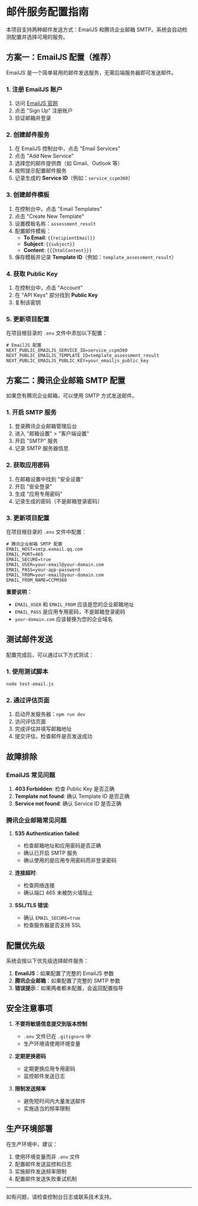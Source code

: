 # 邮件服务配置指南

本项目支持两种邮件发送方式：EmailJS 和腾讯企业邮箱 SMTP。系统会自动检测配置并选择可用的服务。

## 方案一：EmailJS 配置（推荐）

EmailJS 是一个简单易用的邮件发送服务，无需后端服务器即可发送邮件。

### 1. 注册 EmailJS 账户

1. 访问 [EmailJS 官网](https://www.emailjs.com/)
2. 点击 "Sign Up" 注册账户
3. 验证邮箱并登录

### 2. 创建邮件服务

1. 在 EmailJS 控制台中，点击 "Email Services"
2. 点击 "Add New Service"
3. 选择您的邮件提供商（如 Gmail、Outlook 等）
4. 按照提示配置邮件服务
5. 记录生成的 **Service ID**（例如：`service_ccpm360`）

### 3. 创建邮件模板

1. 在控制台中，点击 "Email Templates"
2. 点击 "Create New Template"
3. 设置模板名称：`assessment_result`
4. 配置邮件模板：
   - **To Email**: `{{recipientEmail}}`
   - **Subject**: `{{subject}}`
   - **Content**: `{{{htmlContent}}}`
5. 保存模板并记录 **Template ID**（例如：`template_assessment_result`）

### 4. 获取 Public Key

1. 在控制台中，点击 "Account"
2. 在 "API Keys" 部分找到 **Public Key**
3. 复制该密钥

### 5. 更新项目配置

在项目根目录的 `.env` 文件中添加以下配置：

```env
# EmailJS 配置
NEXT_PUBLIC_EMAILJS_SERVICE_ID=service_ccpm360
NEXT_PUBLIC_EMAILJS_TEMPLATE_ID=template_assessment_result
NEXT_PUBLIC_EMAILJS_PUBLIC_KEY=your_emailjs_public_key
```

## 方案二：腾讯企业邮箱 SMTP 配置

如果您有腾讯企业邮箱，可以使用 SMTP 方式发送邮件。

### 1. 开启 SMTP 服务

1. 登录腾讯企业邮箱管理后台
2. 进入 "邮箱设置" > "客户端设置"
3. 开启 "SMTP" 服务
4. 记录 SMTP 服务器信息

### 2. 获取应用密码

1. 在邮箱设置中找到 "安全设置"
2. 开启 "安全登录"
3. 生成 "应用专用密码"
4. 记录生成的密码（不是邮箱登录密码）

### 3. 更新项目配置

在项目根目录的 `.env` 文件中配置：

```env
# 腾讯企业邮箱 SMTP 配置
EMAIL_HOST=smtp.exmail.qq.com
EMAIL_PORT=465
EMAIL_SECURE=true
EMAIL_USER=your-email@your-domain.com
EMAIL_PASS=your-app-password
EMAIL_FROM=your-email@your-domain.com
EMAIL_FROM_NAME=CCPM360
```

**重要说明：**

- `EMAIL_USER` 和 `EMAIL_FROM` 应该是您的企业邮箱地址
- `EMAIL_PASS` 是应用专用密码，不是邮箱登录密码
- `your-domain.com` 应该替换为您的企业域名

## 测试邮件发送

配置完成后，可以通过以下方式测试：

### 1. 使用测试脚本

```bash
node test-email.js
```

### 2. 通过评估页面

1. 启动开发服务器：`npm run dev`
2. 访问评估页面
3. 完成评估并填写邮箱地址
4. 提交评估，检查邮件是否发送成功

## 故障排除

### EmailJS 常见问题

1. **403 Forbidden**: 检查 Public Key 是否正确
2. **Template not found**: 确认 Template ID 是否正确
3. **Service not found**: 确认 Service ID 是否正确

### 腾讯企业邮箱常见问题

1. **535 Authentication failed**:
   - 检查邮箱地址和应用密码是否正确
   - 确认已开启 SMTP 服务
   - 确认使用的是应用专用密码而非登录密码

2. **连接超时**:
   - 检查网络连接
   - 确认端口 465 未被防火墙阻止

3. **SSL/TLS 错误**:
   - 确认 `EMAIL_SECURE=true`
   - 检查服务器是否支持 SSL

## 配置优先级

系统会按以下优先级选择邮件服务：

1. **EmailJS**：如果配置了完整的 EmailJS 参数
2. **腾讯企业邮箱**：如果配置了完整的 SMTP 参数
3. **错误提示**：如果两者都未配置，会返回配置指导

## 安全注意事项

1. **不要将敏感信息提交到版本控制**
   - `.env` 文件已在 `.gitignore` 中
   - 生产环境请使用环境变量

2. **定期更换密码**
   - 定期更换应用专用密码
   - 监控邮件发送日志

3. **限制发送频率**
   - 避免短时间内大量发送邮件
   - 实施适当的频率限制

## 生产环境部署

在生产环境中，建议：

1. 使用环境变量而非 `.env` 文件
2. 配置邮件发送监控和日志
3. 实施邮件发送频率限制
4. 配置邮件发送失败重试机制

---

如有问题，请检查控制台日志或联系技术支持。
